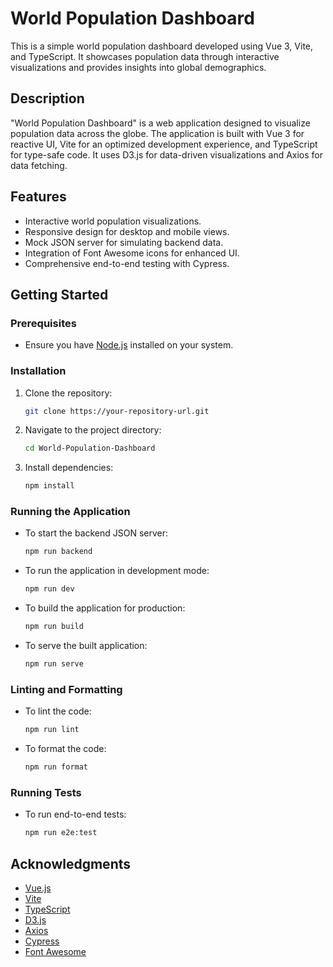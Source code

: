# World Population Dashboard

This is a simple world population dashboard developed using Vue 3, Vite, and TypeScript. It showcases population data through interactive visualizations and provides insights into global demographics.

## Description

"World Population Dashboard" is a web application designed to visualize population data across the globe. The application is built with Vue 3 for reactive UI, Vite for an optimized development experience, and TypeScript for type-safe code. It uses D3.js for data-driven visualizations and Axios for data fetching.

## Features

- Interactive world population visualizations.
- Responsive design for desktop and mobile views.
- Mock JSON server for simulating backend data.
- Integration of Font Awesome icons for enhanced UI.
- Comprehensive end-to-end testing with Cypress.

## Getting Started

### Prerequisites

- Ensure you have [Node.js](https://nodejs.org/) installed on your system.

### Installation

1. Clone the repository:
   ```bash
   git clone https://your-repository-url.git
   ```
2. Navigate to the project directory:
   ```bash
   cd World-Population-Dashboard
   ```
3. Install dependencies:
   ```bash
   npm install
   ```

### Running the Application

- To start the backend JSON server:
  ```bash
  npm run backend
  ```
- To run the application in development mode:
  ```bash
  npm run dev
  ```
- To build the application for production:
  ```bash
  npm run build
  ```
- To serve the built application:
  ```bash
  npm run serve
  ```

### Linting and Formatting

- To lint the code:
  ```bash
  npm run lint
  ```
- To format the code:
  ```bash
  npm run format
  ```

### Running Tests

- To run end-to-end tests:
  ```bash
  npm run e2e:test
  ```

## Acknowledgments

- [Vue.js](https://vuejs.org/)
- [Vite](https://vitejs.dev/)
- [TypeScript](https://www.typescriptlang.org/)
- [D3.js](https://d3js.org/)
- [Axios](https://axios-http.com/)
- [Cypress](https://www.cypress.io/)
- [Font Awesome](https://fontawesome.com/)
```
